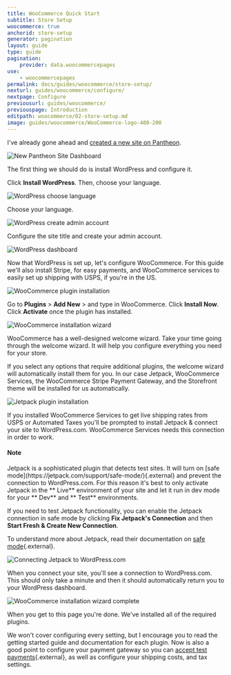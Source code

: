 ```yaml
---
title: WooCommerce Quick Start
subtitle: Store Setup
woocommerce: true
anchorid: store-setup
generator: pagination
layout: guide
type: guide
pagination:
    provider: data.woocommercepages
use:
    - woocommercepages
permalink: docs/guides/woocommerce/store-setup/
nexturl: guides/woocommerce/configure/
nextpage: Configure
previousurl: guides/woocommerce/
previouspage: Introduction
editpath: woocommerce/02-store-setup.md
image: guides/woocommerce/WooCommerce-logo-400-200
---
```

I've already gone ahead and [created a new site on Pantheon](/docs/guides/quickstart/create-new-site/).

![New Pantheon Site Dashboard](/source/docs/assets/images/guides/woocommerce/01-new-pantheon-site.png)

The first thing we should do is install WordPress and configure it.

Click **Install WordPress**. Then, choose your language.

![WordPress choose language](/source/docs/assets/images/guides/woocommerce/02-WordPress-choose-language.png)

Choose your language.

![WordPress create admin account](/source/docs/assets/images/guides/woocommerce/03-WordPress-create-admin-account.png)

Configure the site title and create your admin account.

![WordPress dashboard](/source/docs/assets/images/guides/woocommerce/04-WordPress-dashboard-fresh-installation.png)

Now that WordPress is set up, let's configure WooCommerce. For this guide we'll also install Stripe, for easy payments, and WooCommerce services to easily set up shipping with USPS, if you're in the US.

![WooCommerce plugin installation](/source/docs/assets/images/guides/woocommerce/05-install-WooCommerce-plugin.png)

Go to **Plugins** > **Add New** > and type in WooCommerce. Click **Install Now**. Click **Activate** once the plugin has installed.

![WooCommerce installation wizard](/source/docs/assets/images/guides/woocommerce/06-WooCommerce-installation-wizard.png)

WooCommerce has a well-designed welcome wizard. Take your time going through the welcome wizard. It will help you configure everything you need for your store.

If you select any options that require additional plugins, the welcome wizard will automatically install them for you. In our case Jetpack, WooCommerce Services, the WooCommerce Stripe Payment Gateway, and the Storefront theme will be installed for us automatically.

![Jetpack plugin installation](/source/docs/assets/images/guides/woocommerce/07-install-Jetpack.png)

If you installed WooCommerce Services to get live shipping rates from USPS or Automated Taxes you'll be prompted to install Jetpack & connect your site to WordPress.com. WooCommerce Services needs this connection in order to work.

<div class="alert alert-info">
  <h4 class="info">Note</h4>
  <p markdown="1">Jetpack is a sophisticated plugin that detects test sites. It will turn on [safe mode](https://jetpack.com/support/safe-mode/){.external} and prevent the connection to WordPress.com. For this reason it's best to only activate Jetpack in the **<span class="glyphicons glyphicons-cardio"></span> Live** environment of your site and let it run in dev mode for your **<span class="glyphicons glyphicons-wrench"></span> Dev** and **<span class="glyphicons glyphicons-equalizer"></span> Test** environments.</p>
</div>

If you need to test Jetpack functionality, you can enable the Jetpack connection in safe mode by clicking **Fix Jetpack's Connection** and then **Start Fresh & Create New Connection**.

To understand more about Jetpack, read their documentation on [safe mode](https://jetpack.com/support/safe-mode/){.external}.

![Connecting Jetpack to WordPress.com](/source/docs/assets/images/guides/woocommerce/08-connect-Jetpack.png)

When you connect your site, you'll see a connection to WordPress.com. This should only take a minute and then it should automatically return you to your WordPress dashboard.

![WooCommerce installation wizard complete](/source/docs/assets/images/guides/woocommerce/09-WooCommerce-installation-wizard-complete.png)

When you get to this page you're done. We've installed all of the required plugins.

We won't cover configuring every setting, but I encourage you to read the getting started guide and documentation for each plugin. Now is also a good point to configure your payment gateway so you can [accept test payments](https://robotninja.com/blog/test-woocommerce-payments-via-credit-card/){.external}, as well as configure your shipping costs, and tax settings.
